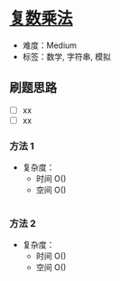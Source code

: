 # [复数乘法](https://leetcode-cn.com/problems/complex-number-multiplication/)

- 难度：Medium
- 标签：数学, 字符串, 模拟

## 刷题思路

- [ ] xx
- [ ] xx

### 方法 1

- 复杂度：
    - 时间 O()
    - 空间 O()

``` js

```

### 方法 2

- 复杂度：
    - 时间 O()
    - 空间 O()

``` js

```

